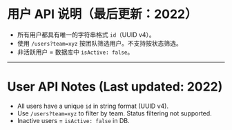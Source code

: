 # 用户 API 说明（最后更新：2022）

- 所有用户都具有唯一的字符串格式 `id`（UUID v4）。
- 使用 `/users?team=xyz` 按团队筛选用户。不支持按状态筛选。
- 非活跃用户 = 数据库中 `isActive: false`。

---

# User API Notes (Last updated: 2022)

- All users have a unique `id` in string format (UUID v4).
- Use `/users?team=xyz` to filter by team. Status filtering not supported.
- Inactive users = `isActive: false` in DB.

